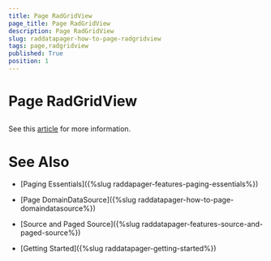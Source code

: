 ```yaml
---
title: Page RadGridView
page_title: Page RadGridView
description: Page RadGridView
slug: raddatapager-how-to-page-radgridview
tags: page,radgridview
published: True
position: 1
---
```


# Page RadGridView



## 

See this [article](FDBBFA08-24CE-4FE6-AFEE-DAFEC25A9C0D#Paging_RadGridView) for more information.

# See Also

 * [Paging Essentials]({%slug raddapager-features-paging-essentials%})

 * [Page DomainDataSource]({%slug raddatapager-how-to-page-domaindatasource%})

 * [Source and Paged Source]({%slug raddatapager-features-source-and-paged-source%})

 * [Getting Started]({%slug raddatapager-getting-started%})
